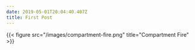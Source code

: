 ```yaml
---
date: 2019-05-01T20:04:40.407Z
title: First Post
---
```


{{< figure src="/images/compartment-fire.png" title="Compartment Fire" >}}
